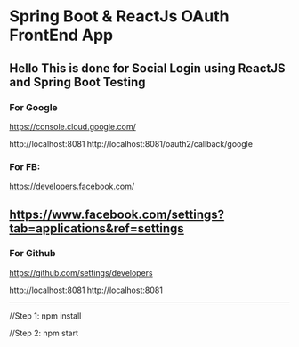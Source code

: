 # Spring Boot & ReactJs OAuth FrontEnd App
## Hello This is done for Social Login using ReactJS and Spring Boot Testing 

### For Google
https://console.cloud.google.com/

http://localhost:8081 
http://localhost:8081/oauth2/callback/google

### For FB:
https://developers.facebook.com/

https://www.facebook.com/settings?tab=applications&ref=settings
---------------------------------------------------------------------------

### For Github
https://github.com/settings/developers

http://localhost:8081
http://localhost:8081

----------------------------------------------------------------------
//Step 1: 
npm install

//Step 2:
npm start
